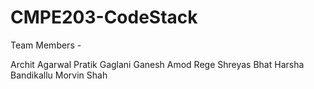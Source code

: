 CMPE203-CodeStack
=================

Team Members - 

Archit Agarwal
Pratik Gaglani
Ganesh
Amod Rege
Shreyas Bhat
Harsha Bandikallu
Morvin Shah

